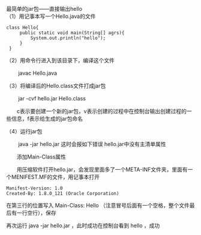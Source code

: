 最简单的jar包——直接输出hello  
（1）用记事本写一个Hello.java的文件
```
class Hello{
     public static void main(String[] agrs){
         System.out.println("hello");
     }
 }
```
（2）用命令行进入到该目录下，编译这个文件

　　 javac Hello.java 

（3）将编译后的Hello.class文件打成jar包

　　 jar -cvf hello.jar Hello.class 

　　c表示要创建一个新的jar包，v表示创建的过程中在控制台输出创建过程的一些信息，f表示给生成的jar包命名

（4）运行jar包

　　 java -jar hello.jar  这时会报如下错误  hello.jar中没有主清单属性 

　　添加Main-Class属性

　　用压缩软件打开hello.jar，会发现里面多了一个META-INF文件夹，里面有一个MENIFEST.MF的文件，用记事本打开
  ```
  Manifest-Version: 1.0
  Created-By: 1.8.0_121 (Oracle Corporation)
  ```
  在第三行的位置写入 Main-Class: Hello （注意冒号后面有一个空格，整个文件最后有一行空行），保存

  再次运行 java -jar hello.jar ，此时成功在控制台看到  hello ，成功
